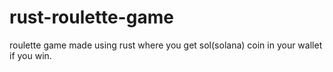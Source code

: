 # rust-roulette-game
roulette game made using rust where you get sol(solana) coin in your wallet if you win.

